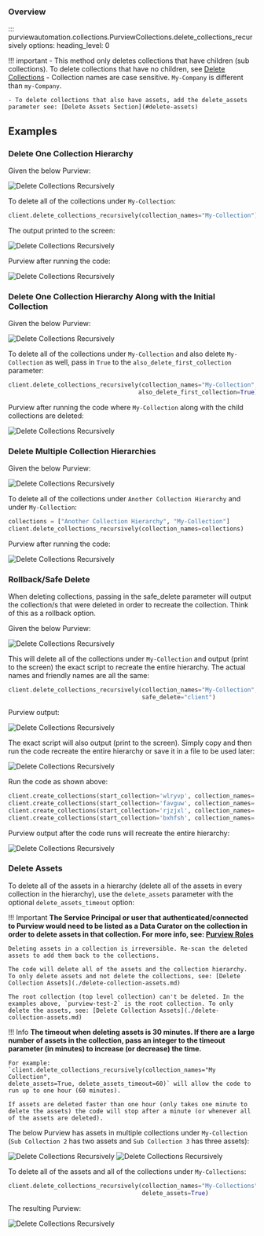 ### Overview
::: purviewautomation.collections.PurviewCollections.delete_collections_recursively
    options:
        heading_level: 0

!!! important
    - This method only deletes collections that have children (sub collections). To delete collections that have no children, see [Delete Collections](delete-collections.md) 
    - Collection names are case sensitive. `My-Company` is different than `my-Company`.

    - To delete collections that also have assets, add the delete_assets parameter see: [Delete Assets Section](#delete-assets)

## Examples

### **Delete One Collection Hierarchy**
Given the below Purview:

![Delete Collections Recursively](../img/tutorial/delete-collections-recursively/image01.png)

To delete all of the collections under `My-Collection`:
```Python
client.delete_collections_recursively(collection_names="My-Collection")
```
The output printed to the screen:

![Delete Collections Recursively](../img/tutorial/delete-collections-recursively/image02.png)

Purview after running the code:

![Delete Collections Recursively](../img/tutorial/delete-collections-recursively/image03.png)


### **Delete One Collection Hierarchy Along with the Initial Collection**

Given the below Purview:

![Delete Collections Recursively](../img/tutorial/delete-collections-recursively/image01.png)

To delete all of the collections under `My-Collection` and also delete `My-Collection` as well, pass in `True` to the `also_delete_first_collection` parameter:

```Python
client.delete_collections_recursively(collection_names="My-Collection",
                                     also_delete_first_collection=True)
```
Purview after running the code where `My-Collection` along with the child collections are deleted:

![Delete Collections Recursively](../img/tutorial/delete-collections-recursively/image04.png)

### **Delete Multiple Collection Hierarchies**

Given the below Purview:

![Delete Collections Recursively](../img/tutorial/delete-collections-recursively/image05.png)

To delete all of the collections under `Another Collection Hierarchy` and under `My-Collection`:

```Python
collections = ["Another Collection Hierarchy", "My-Collection"]
client.delete_collections_recursively(collection_names=collections)
```

Purview after running the code:

![Delete Collections Recursively](../img/tutorial/delete-collections-recursively/image06.png)

### **Rollback/Safe Delete**
When deleting collections, passing in the safe_delete parameter will output the collection/s that were deleted in order to recreate the collection. Think of this as a rollback option.

Given the below Purview:

![Delete Collections Recursively](../img/tutorial/delete-collections-recursively/image01.png)

This will delete all of the collections under `My-Collection` and output (print to the screen) the exact script to recreate the entire hierarchy. The actual names and friendly names are all the same:

```Python
client.delete_collections_recursively(collection_names="My-Collection", 
                                      safe_delete="client")
```

Purview output:

![Delete Collections Recursively](../img/tutorial/delete-collections-recursively/image07.png)

The exact script will also output (print to the screen). Simply copy and then run the code recreate the entire hierarchy or save it in a file to be used later:

![Delete Collections Recursively](../img/tutorial/delete-collections-recursively/image08.png)

Run the code as shown above:

```Python
client.create_collections(start_collection='wlryvp', collection_names='favguw', safe_delete_friendly_name='Sub Collection 2')
client.create_collections(start_collection='favguw', collection_names='rjzjxl', safe_delete_friendly_name='Sub Collection 3')
client.create_collections(start_collection='rjzjxl', collection_names='bxhfsh', safe_delete_friendly_name='Sub Collection 4')
client.create_collections(start_collection='bxhfsh', collection_names='kahqba', safe_delete_friendly_name='Sub Collection 5')
```

Purview output after the code runs will recreate the entire hierarchy:

![Delete Collections Recursively](../img/tutorial/delete-collections-recursively/image09.png)


### **Delete Assets**
To delete all of the assets in a hierarchy (delete all of the assets in every collection in the hierarchy), use the `delete_assets` parameter with the optional `delete_assets_timeout` option:

!!! Important
    **The Service Principal or user that authenticated/connected to Purview would need to be listed as a Data Curator on the collection in order to delete assets in that collection. For more info, see: [Purview Roles](https://learn.microsoft.com/en-us/azure/purview/catalog-permissions)** 

    Deleting assets in a collection is irreversible. Re-scan the deleted assets to add them back to the collections.

    The code will delete all of the assets and the collection hierarchy. To only delete assets and not delete the collections, see: [Delete Collection Assets](./delete-collection-assets.md)

    The root collection (top level collection) can't be deleted. In the examples above, `purview-test-2` is the root collection. To only delete the assets, see: [Delete Collection Assets](./delete-collection-assets.md)

!!! Info
    **The timeout when deleting assets is 30 minutes. If there are a large number of assets in the collection, pass an integer to the timeout parameter (in minutes) to increase (or decrease) the time.**

    For example: `client.delete_collections_recursively(collection_names="My Collection", 
    delete_assets=True, delete_assets_timeout=60)` will allow the code to run up to one hour (60 minutes).
    
    If assets are deleted faster than one hour (only takes one minute to delete the assets) the code will stop after a minute (or whenever all of the assets are deleted). 

The below Purview has assets in multiple collections under `My-Collection` (`Sub Collection 2` has two assets and `Sub Collection 3` has three assets):

![Delete Collections Recursively](../img/tutorial/delete-collections-recursively/image10.png)
![Delete Collections Recursively](../img/tutorial/delete-collections-recursively/image11.png)


To delete all of the assets and all of the collections under `My-Collections`:

```Python
client.delete_collections_recursively(collection_names="My-Collections",
                                      delete_assets=True)
```                                      

The resulting Purview:

![Delete Collections Recursively](../img/tutorial/delete-collections-recursively/image12.png)







